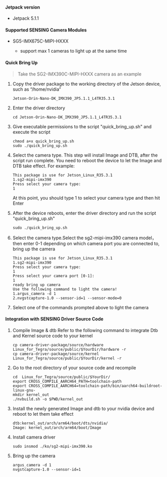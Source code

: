 #### Jetpack version

* Jetpack 5.1.1

#### Supported SENSING Camera Modules

* SG5-IMX675C-MIPI-HXXX

  * support max 1 cameras to light up at the same time

#### Quick Bring Up

> Take the SG2-IMX390C-MIPI-HXXX camera as an example

1. Copy the driver package to the working directory of the Jetson device, such as “/home/nvidia”

   ```
   Jetson-Orin-Nano-DK_IMX390_JP5.1.1_L4TR35.3.1
   ```
2. Enter the driver directory

   ```
   cd Jetson-Orin-Nano-DK_IMX390_JP5.1.1_L4TR35.3.1
   ```
3. Give executable permissions to the script "quick_bring_up.sh" and execute the script

   ```
   chmod a+x quick_bring_up.sh
   sudo ./quick_bring_up.sh
   ```
4. Select the camera type. This step will install Image and DTB, after the script run complete.
   You need to reboot the device to let the Image and DTB take effect.
   For example:

   ```
   This package is use for Jetson_Linux_R35.3.1
   1.sg2-mipi-imx390
   Press select your camera type:
   1
   ```

   At this point, you should type 1 to select your camera type and then hit Enter
5. After the device reboots, enter the driver directory and run the script "quick_bring_up.sh"

   ```
   sudo ./quick_bring_up.sh
   ```
6. Select the camera type.Select the sg2-mipi-imx390 camera model，then enter 0-1 depending on which
   camera port you are connected to, bring up the camera

   ```
   This package is use for Jetson_Linux_R35.3.1
   1.sg2-mipi-imx390
   Press select your camera type:
   1
   Press select your camera port [0-1]:
   1
   ready bring up camera
   Use the following command to light the camera!
   1.argus_camera -d 1
   2.nvgstcapture-1.0 --sensor-id=1 --sensor-mode=0
   ```
7. Select one of the commands prompted above to light the camera

#### Integration with SENSING Driver Source Code

1. Compile Image & dtb
   Refer to the following command to integrate Dtb and Kernel source code to your kernel

   ```
   cp camera-driver-package/source/hardware Linux_for_Tegra/source/public/$YourDir/hardware -r
   cp camera-driver-package/source/kernel Linux_for_Tegra/source/public/$YourDir/kernel -r
   ```
2. Go to the root directory of your source code and recompile

   ```
   cd  Linux_for_Tegra/source/public/$YourDir/
   export CROSS_COMPILE_AARCH64_PATH=toolchain-path
   export CROSS_COMPILE_AARCH64=toolchain-path/bin/aarch64-buildroot-linux-gnu-
   mkdir kernel_out
   ./nvbuild.sh -o $PWD/kernel_out
   ```
3. Install the newly generated Image and dtb to your nvidia device and reboot to let them take effect

   ```
   dtb:kernel_out/arch/arm64/boot/dts/nvidia/
   Image: kernel_out/arch/arm64/boot/Image
   ```
4. Install camera driver

   ```
   sudo insmod ./ko/sg2-mipi-imx390.ko
   ```
5. Bring up the camera

   ```
   argus_camera -d 1
   nvgstcapture-1.0 --sensor-id=1
   ```
